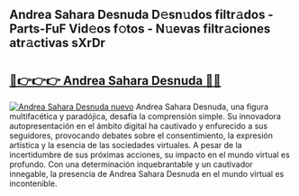 ## Andrea Sahara Desnuda D𝚎sn𝚞dos filtr𝚊dos - Parts-FuF Vid𝚎os f𝚘tos - N𝚞evas filtr𝚊ciones atr𝚊ctivas sXrDr

# <h2><a href="http://mb0nc1.tromn.icu/?c=Andrea+Sahara+Desnuda">🔗👉👉👉 Andrea Sahara Desnuda 🔗🔗</a></h2>

[![Andrea Sahara Desnuda nuevo](https://i.imgur.com/pEAQMta.gif)](http://mb0nc1.tromn.icu/?c=Andrea+Sahara+Desnuda)
Andrea Sahara Desnuda, una figura multifacética y paradójica, desafía la comprensión simple. Su innovadora autopresentación en el ámbito digital ha cautivado y enfurecido a sus seguidores, provocando debates sobre el consentimiento, la expresión artística y la esencia de las sociedades virtuales. A pesar de la incertidumbre de sus próximas acciones, su impacto en el mundo virtual es profundo. Con una determinación inquebrantable y un cautivador innegable, la presencia de Andrea Sahara Desnuda en el mundo virtual es incontenible.
